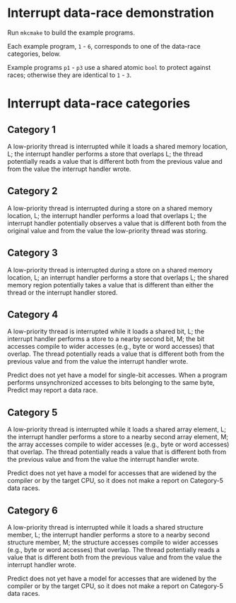 # Interrupt data-race demonstration

Run `mkcmake` to build the example programs.

Each example program, `1` - `6`, corresponds to one of the data-race
categories, below.

Example programs `p1` - `p3` use a shared atomic `bool` to protect
against races; otherwise they are identical to `1` - `3`.

# Interrupt data-race categories

## Category 1

A low-priority thread is interrupted while it loads a shared memory
location, L; the interrupt handler performs a store that overlaps L;
the thread potentially reads a value that is different both from the
previous value and from the value the interrupt handler wrote.

## Category 2

A low-priority thread is interrupted during a store on a shared memory
location, L; the interrupt handler performs a load that overlaps L; the
interrupt handler potentially observes a value that is different both from
the original value and from the value the low-priority thread was storing.

## Category 3

A low-priority thread is interrupted during a store on a shared memory
location, L; an interrupt handler performs a store that overlaps L;
the shared memory region potentially takes a value that is different
than either the thread or the interrupt handler stored.

## Category 4

A low-priority thread is interrupted while it loads a shared bit, L;
the interrupt handler performs a store to a nearby second bit, M; the
bit accesses compile to wider accesses (e.g., byte or word accesses)
that overlap.  The thread potentially reads a value that is different both
from the previous value and from the value the interrupt handler wrote.

Predict does not yet have a model for single-bit accesses.  When a program
performs unsynchronized accesses to bits belonging to the same byte,
Predict may report a data race.

## Category 5

A low-priority thread is interrupted while it loads a shared array
element, L; the interrupt handler performs a store to a nearby second
array element, M; the array accesses compile to wider accesses (e.g.,
byte or word accesses) that overlap.  The thread potentially reads a
value that is different both from the previous value and from the value
the interrupt handler wrote.

Predict does not yet have a model for accesses that are widened by the
compiler or by the target CPU, so it does not make a report on Category-5
data races.

## Category 6

A low-priority thread is interrupted while it loads a shared structure
member, L; the interrupt handler performs a store to a nearby second
structure member, M; the structure accesses compile to wider accesses
(e.g., byte or word accesses) that overlap.  The thread potentially
reads a value that is different both from the previous value and from
the value the interrupt handler wrote.

Predict does not yet have a model for accesses that are widened by the
compiler or by the target CPU, so it does not make a report on Category-5
data races.
